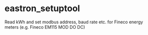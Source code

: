 # eastron_setuptool
Read kWh and set modbus address, baud rate etc. for Fineco energy meters (e.g. Fineco EM115 MOD DO DC)

